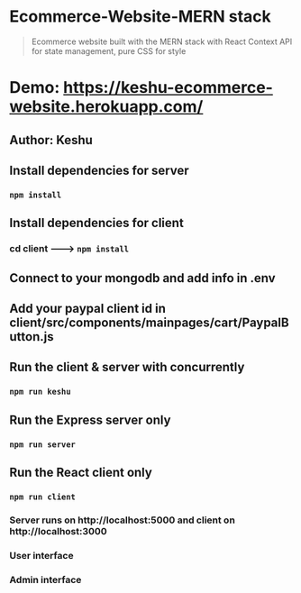 # Ecommerce-Website-MERN stack

> Ecommerce website built with the MERN stack with React Context API for state management, pure CSS for style

# Demo: https://keshu-ecommerce-website.herokuapp.com/

## Author: Keshu

## Install dependencies for server 
### `npm install`

## Install dependencies for client
### cd client ---> `npm install`

## Connect to your mongodb and add info in .env

## Add your paypal client id in client/src/components/mainpages/cart/PaypalButton.js

## Run the client & server with concurrently
### `npm run keshu`

## Run the Express server only
### `npm run server`

## Run the React client only
### `npm run client`

### Server runs on http://localhost:5000 and client on http://localhost:3000

### User interface 

### Admin interface

